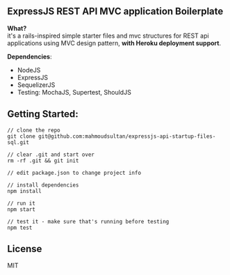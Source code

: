 **ExpressJS REST API MVC application Boilerplate**
--------------

**What?**<br/>
it's a rails-inspired simple starter files and mvc structures for REST api applications using MVC design pattern, **with Heroku deployment support**.

**Dependencies**:
* NodeJS
* ExpressJS
* SequelizerJS
* Testing: MochaJS, Supertest, ShouldJS

**Getting Started**:
----
```
// clone the repo
git clone git@github.com:mahmoudsultan/expressjs-api-startup-files-sql.git

// clear .git and start over
rm -rf .git && git init

// edit package.json to change project info

// install dependencies
npm install

// run it
npm start

// test it - make sure that's running before testing
npm test
```

License
----
MIT